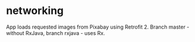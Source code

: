 # networking
App loads requested images from Pixabay using Retrofit 2. Branch master - without RxJava, branch rxjava - uses Rx.

